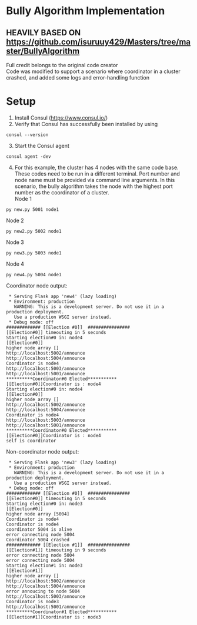 # Bully Algorithm Implementation
## HEAVILY BASED ON https://github.com/isuruuy429/Masters/tree/master/BullyAlgorithm
Full credit belongs to the original code creator \
Code was modified to support a scenario where coordinator in a cluster crashed, and added some logs and error-handling function

# Setup 
1. Install Consul (https://www.consul.io/)
2. Verify that Consul has successfully been installed by using 
```
consul --version 
```
3. Start the Consul agent 
```
consul agent -dev 
```
4. For this example, the cluster has 4 nodes with the same code base. These codes need to be run in a different terminal. Port number and node name must be provided via command line arguments. In this scenario, the bully algorithm takes the node with the highest port number as the coordinator of a cluster.  
Node 1
```
py new.py 5001 node1
```
Node 2
```
py new2.py 5002 node1
```
Node 3
```
py new3.py 5003 node1
```
Node 4
```
py new4.py 5004 node1
```

Coordinator node output: 
```
 * Serving Flask app 'new4' (lazy loading)
 * Environment: production
   WARNING: This is a development server. Do not use it in a production deployment.   
   Use a production WSGI server instead.   
 * Debug mode: off
############# [[Election #0]]  ################
[[Election#0]] timeouting in 5 seconds
Starting election#0 in: node4
[[Election#0]]
higher node array []
http://localhost:5002/announce
http://localhost:5004/announce
Coordinator is node4 
http://localhost:5003/announce
http://localhost:5001/announce
**********Coordinator#0 Elected***********
[[Election#0]]Coordinator is : node4
Starting election#0 in: node4
[[Election#0]]
higher node array []
http://localhost:5002/announce
http://localhost:5004/announce
Coordinator is node4 
http://localhost:5003/announce
http://localhost:5001/announce
**********Coordinator#0 Elected***********
[[Election#0]]Coordinator is : node4
self is coordinator
```

Non-coordinator node output: 
```
 * Serving Flask app 'new3' (lazy loading)
 * Environment: production
   WARNING: This is a development server. Do not use it in a production deployment.     
   Use a production WSGI server instead.    
 * Debug mode: off
############# [[Election #0]]  ################
[[Election#0]] timeouting in 5 seconds
Starting election#0 in: node3
[[Election#0]]
higher node array [5004]
Coordinator is node4 
Coordinator is node4 
coordinator 5004 is alive
error connecting node 5004
Coordinator 5004 crashed
############# [[Election #1]]  ################
[[Election#1]] timeouting in 9 seconds
error connecting node 5004
error connecting node 5004
Starting election#1 in: node3
[[Election#1]]
higher node array []
http://localhost:5002/announce
http://localhost:5004/announce
error annoucing to node 5004
http://localhost:5003/announce
Coordinator is node3 
http://localhost:5001/announce
**********Coordinator#1 Elected***********
[[Election#1]]Coordinator is : node3
```


